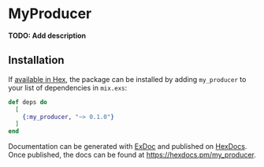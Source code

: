 # MyProducer

**TODO: Add description**

## Installation

If [available in Hex](https://hex.pm/docs/publish), the package can be installed
by adding `my_producer` to your list of dependencies in `mix.exs`:

```elixir
def deps do
  [
    {:my_producer, "~> 0.1.0"}
  ]
end
```

Documentation can be generated with [ExDoc](https://github.com/elixir-lang/ex_doc)
and published on [HexDocs](https://hexdocs.pm). Once published, the docs can
be found at <https://hexdocs.pm/my_producer>.

